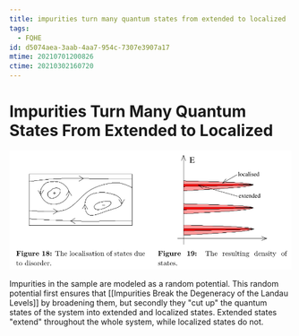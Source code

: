 ```yaml
---
title: impurities turn many quantum states from extended to localized
tags:
  - FQHE
id: d5074aea-3aab-4aa7-954c-7307e3907a17
mtime: 20210701200826
ctime: 20210302160720
---
```


# Impurities Turn Many Quantum States From Extended to Localized

![](./media/breakdegen.png)

Impurities in the sample are modeled as a random potential. This random potential first ensures that [[Impurities Break the Degeneracy of the Landau Levels]] by broadening them, but secondly they "cut up" the quantum states of the system into extended and localized states. Extended states "extend" throughout the whole system, while localized states do not.
